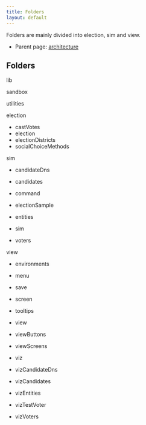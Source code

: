 ```yaml
---
title: Folders
layout: default
---
```


Folders are mainly divided into election, sim and view. 

* Parent page: [architecture](architecture.md) 

## Folders

lib

sandbox

utilities

election

- castVotes
- election
- electionDistricts
- socialChoiceMethods

sim

- candidateDns

- candidates

- command

- electionSample

- entities
- sim
- voters

view

- environments

- menu

- save

- screen

- tooltips

- view

- viewButtons

- viewScreens

- viz

- vizCandidateDns

- vizCandidates

- vizEntities

- vizTestVoter

- vizVoters


